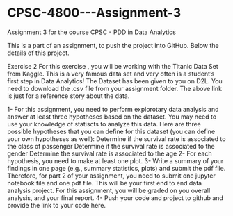 # CPSC-4800---Assignment-3
Assignment 3 for the course CPSC - PDD in Data Analytics

This is a part of an assignment, to push the project into GitHub.
Below the details of this project.

Exercise 2
For this exercise , you will be working with the Titanic Data Set from Kaggle. This is a very famous data set and very often is a student’s first step in Data Analytics!
The Dataset has been given to you on D2L. You need to download the .csv file from your assignment folder. The above link is just for a reference story about the data.

1- For this assignment, you need to perform explorotary data analysis and answer at least three hypotheses based on the dataset. You may need to use your knowledge of statiscts to analyze this data.
Here are three possible hypotheses that you can define for this dataset (you can define your own hypotheses as well):
Determine if the survival rate is associated to the class of passenger
Determine if the survival rate is associated to the gender
Determine the survival rate is associated to the age
2- For each hypothesis, you need to make at least one plot.
3- Write a summary of your findings in one page (e.g., summary statistics, plots) and submit the pdf file. Therefore, for part 2 of your assignment, you need to submit one jupyter notebook file and one pdf file.
This will be your first end to end data analysis project. For this assignment, you will be graded on you overall analysis, and your final report.
4- Push your code and project to github and provide the link to your code here.
